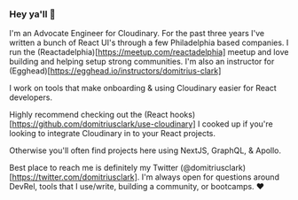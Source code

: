 ### Hey ya'll 👋

I'm an Advocate Engineer for Cloudinary. For the past three years I've written a bunch of React UI's through a few Philadelphia based companies. I run the (Reactadelphia)[https://meetup.com/reactadelphia] meetup and love building and helping setup strong communities. I'm also an instructor for (Egghead)[https://egghead.io/instructors/domitrius-clark]

I work on tools that make onboarding & using Cloudinary easier for React developers. 

Highly recommend checking out the (React hooks)[https://github.com/domitriusclark/use-cloudinary] I cooked up if you're looking to integrate Cloudinary in to your React projects. 

Otherwise you'll often find projects here using NextJS, GraphQL, & Apollo.

Best place to reach me is definitely my Twitter (@domitriusclark)[https://twitter.com/domitriusclark]. I'm always open for questions around DevRel, tools that I use/write, building a community, or bootcamps. :heart:
